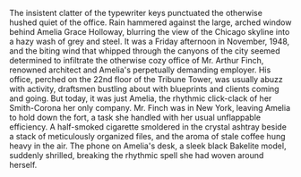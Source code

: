 The insistent clatter of the typewriter keys punctuated the otherwise hushed quiet of the office. Rain hammered against the large, arched window behind Amelia Grace Holloway, blurring the view of the Chicago skyline into a hazy wash of grey and steel. It was a Friday afternoon in November, 1948, and the biting wind that whipped through the canyons of the city seemed determined to infiltrate the otherwise cozy office of Mr. Arthur Finch, renowned architect and Amelia's perpetually demanding employer.  His office, perched on the 22nd floor of the Tribune Tower, was usually abuzz with activity, draftsmen bustling about with blueprints and clients coming and going. But today, it was just Amelia, the rhythmic click-clack of her Smith-Corona her only company. Mr. Finch was in New York, leaving Amelia to hold down the fort, a task she handled with her usual unflappable efficiency.  A half-smoked cigarette smoldered in the crystal ashtray beside a stack of meticulously organized files, and the aroma of stale coffee hung heavy in the air.  The phone on Amelia's desk, a sleek black Bakelite model, suddenly shrilled, breaking the rhythmic spell she had woven around herself.
